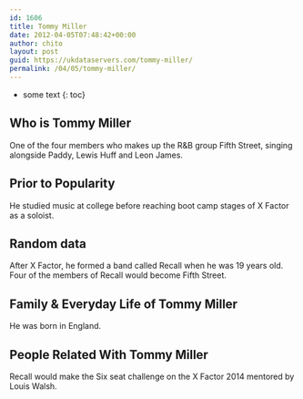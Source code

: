 ```yaml
---
id: 1606
title: Tommy Miller
date: 2012-04-05T07:48:42+00:00
author: chito
layout: post
guid: https://ukdataservers.com/tommy-miller/
permalink: /04/05/tommy-miller/
---
```


* some text
{: toc}
          
          
## Who is  Tommy Miller
                  
                  
                  
One of the four members who makes up the R&B group Fifth Street, singing alongside Paddy, Lewis Huff and Leon James.
                  
                
                
                
## Prior to Popularity 
                  
                  
                  
He studied music at college before reaching boot camp stages of X Factor as a soloist.
                  
                
                
                
## Random data 
                  
                  
                  
After X Factor, he formed a band called Recall when he was 19 years old. Four of the members of Recall would become Fifth Street.
                  
                
                
                
## Family & Everyday Life of Tommy Miller
                  
                  
                  
He was born in England.
                  
                
                
                
## People Related With  Tommy Miller
                  
                  
                  
Recall would make the Six seat challenge on the X Factor 2014 mentored by Louis Walsh.
                  
                
              
            
          
          
          
    
    
  
